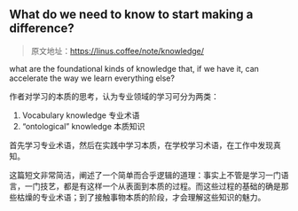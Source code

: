 ## What do we need to know to start making a difference?
> 原文地址：<https://linus.coffee/note/knowledge/>

what are the foundational kinds of knowledge that, if we have it, can accelerate the way we learn everything else?

作者对学习的本质的思考，认为专业领域的学习可分为两类：
1. Vocabulary knowledge 专业术语
2. “ontological” knowledge 本质知识

首先学习专业术语，然后在实践中学习本质，在学校学习术语，在工作中发现真知。

这篇短文非常简洁，阐述了一个简单而合乎逻辑的道理：事实上不管是学习一门语言，一门技艺，都是有这样一个从表面到本质的过程。而这些过程的基础的确是那些枯燥的专业术语；到了接触事物本质的阶段，才会理解这些知识的魅力。
